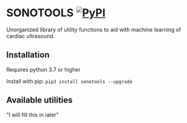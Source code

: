 # SONOTOOLS [![PyPI](https://img.shields.io/pypi/pyversions/sonotools.svg?style=plastic)](https://github.com/davycro/sonotools)

Unorganized library of utility functions to aid with machine learning of cardiac ultrasound.


## Installation

Requires python 3.7 or higher

Install with pip: ```pip3 install sonotools --upgrade```


## Available utilities

"I will fill this in later"
